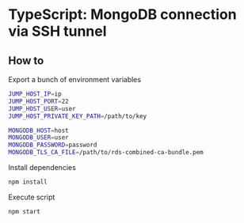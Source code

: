 # TypeScript: MongoDB connection via SSH tunnel

## How to

Export a bunch of environment variables

```bash
JUMP_HOST_IP=ip
JUMP_HOST_PORT=22
JUMP_HOST_USER=user
JUMP_HOST_PRIVATE_KEY_PATH=/path/to/key

MONGODB_HOST=host
MONGODB_USER=user                      
MONGODB_PASSWORD=password
MONGODB_TLS_CA_FILE=/path/to/rds-combined-ca-bundle.pem
```

Install dependencies

```bash
npm install
```

Execute script

```bash
npm start
```